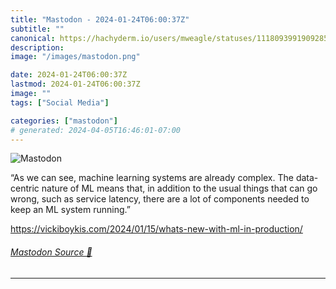 ```yaml
---
title: "Mastodon - 2024-01-24T06:00:37Z"
subtitle: ""
canonical: https://hachyderm.io/users/mweagle/statuses/111809399190928598
description:
image: "/images/mastodon.png"

date: 2024-01-24T06:00:37Z
lastmod: 2024-01-24T06:00:37Z
image: ""
tags: ["Social Media"]

categories: ["mastodon"]
# generated: 2024-04-05T16:46:01-07:00
---
```

![Mastodon](/images/mastodon.png)

<p>“As we can see, machine learning systems are already complex. The data-centric nature of ML means that, in addition to the usual things that can go wrong, such as service latency, there are a lot of components needed to keep an ML system running.”</p><p><a href="https://vickiboykis.com/2024/01/15/whats-new-with-ml-in-production/" target="_blank" rel="nofollow noopener noreferrer" translate="no"><span class="invisible">https://</span><span class="ellipsis">vickiboykis.com/2024/01/15/wha</span><span class="invisible">ts-new-with-ml-in-production/</span></a></p>


###### [Mastodon Source 🐘](https://hachyderm.io/@mweagle/111809399190928598)

___
